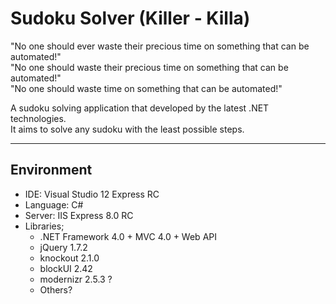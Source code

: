 # Sudoku Solver (Killer - Killa)

"No one should ever waste their precious time on something that can be automated!"  
"No one should waste their precious time on something that can be automated!"  
"No one should waste time on something that can be automated!"  
  
A sudoku solving application that developed by the latest .NET technologies.  
It aims to solve any sudoku with the least possible steps.  
  
---
  
## Environment ##
- IDE: Visual Studio 12 Express RC
- Language: C#
- Server: IIS Express 8.0 RC
- Libraries;
  - .NET Framework 4.0 + MVC 4.0 + Web API
  - jQuery 1.7.2
  - knockout 2.1.0
  - blockUI 2.42
  - modernizr 2.5.3 ?
  - Others?
